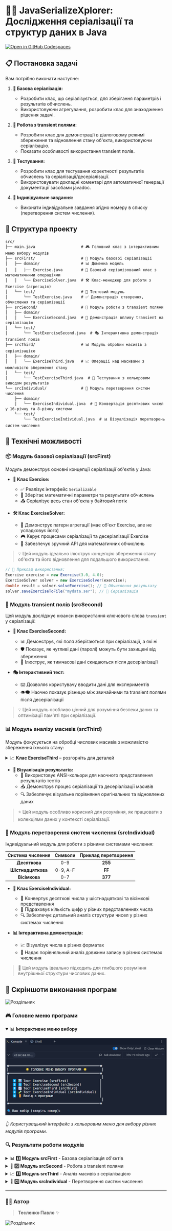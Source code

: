 # 🚀✨ JavaSerializeXplorer: Дослідження серіалізації та структур даних в Java
[![Open in GitHub Codespaces](https://github.com/codespaces/badge.svg)](https://github.com/codespaces/new?hide_repo_select=true&ref=task-2-classes-and-objects-%2804.03.25%29&repo=941975572)

## 📋 Постановка задачі

Вам потрібно виконати наступне:

1. **💾 Базова серіалізація:**
   - Розробити клас, що серіалізується, для зберігання параметрів і результатів обчислень.
   - Використовуючи агрегування, розробити клас для знаходження рішення задачі.

2. **🔐 Робота з transient полями:**
   - Розробити клас для демонстрації в діалоговому режимі збереження та відновлення стану об'єкта, використовуючи серіалізацію.
   - Показати особливості використання transient полів.

3. **🧪 Тестування:**
   - Розробити клас для тестування коректності результатів обчислень та серіалізації/десеріалізації.
   - Використовувати докладні коментарі для автоматичної генерації документації засобами javadoc.

4. **🔢 Індивідуальне завдання:**
   - Виконати індивідуальне завдання згідно номеру в списку (перетворення систем числення).

## 🌟 Структура проекту

```
src/
├── main.java                    # 🎮 Головний клас з інтерактивним меню вибору модулів
├── srcFirst/                    # 🔰 Модуль базової серіалізації
│   ├── domain/                  # 📊 Доменна модель
│   │   ├── Exercise.java        # 📝 Базовий серіалізований клас з математичними операціями
│   │   └── ExerciseSolver.java  # 🛠️ Клас-менеджер для роботи з Exercise (агрегація)
│   └── test/                    # 🧪 Тестовий модуль
│       └── TestExercise.java    # ✅ Демонстрація створення, обчислення та серіалізації
├── srcSecond/                   # 🔑 Модуль роботи з transient полями
│   ├── domain/
│   │   └── ExerciseSecond.java  # 🔐 Демонстрація впливу transient на серіалізацію
│   └── test/
│       └── TestExerciseSecond.java  # 🎭 Інтерактивна демонстрація transient полів
├── srcThird/                    # 📊 Модуль обробки масивів з серіалізацією
│   ├── domain/
│   │   └── ExerciseThird.java   # 📈 Операції над масивами з можливістю збереження стану
│   └── test/
│       └── TestExerciseThird.java  # 🌈 Тестування з кольоровим виводом результатів
└── srcIndividual/               # 🧮 Модуль перетворення систем числення
    ├── domain/
    │   └── ExerciseIndividual.java  # 🔢 Конвертація десяткових чисел у 16-річну та 8-річну системи
    └── test/
        └── TestExerciseIndividual.java  # 📊 Візуалізація перетворень систем числення
```

## 🔧 Технічні можливості

### 📦 Модуль базової серіалізації (srcFirst)

Модуль демонструє основні концепції серіалізації об'єктів у Java:

- **🧩 Клас Exercise:**
  - ✅ Реалізує інтерфейс `Serializable`
  - 💾 Зберігає математичні параметри та результати обчислень
  - 📤 Серіалізує весь стан об'єкта у байтовий потік

- **🛠️ Клас ExerciseSolver:**
  - 🔗 Демонструє патерн агрегації (має об'єкт Exercise, але не успадковує його)
  - 🎮 Керує процесами серіалізації та десеріалізації Exercise
  - 🧮 Забезпечує зручний API для математичних обчислень

> 💡 Цей модуль ідеально ілюструє концепцію збереження стану об'єкта та його відновлення для подальшого використання.

```java
// 📝 Приклад використання:
Exercise exercise = new Exercise(3.0, 4.0);
ExerciseSolver solver = new ExerciseSolver(exercise);
double result = solver.solveExercise(); // 🧮 Обчислення результату
solver.saveExerciseToFile("mydata.ser"); // 💾 Серіалізація
```

### 🔑 Модуль transient полів (srcSecond)

Цей модуль досліджує нюанси використання ключового слова `transient` у серіалізації:

- **🔐 Клас ExerciseSecond:**
  - 📊 Демонструє, які поля зберігаються при серіалізації, а які ні
  - 🛡️ Показує, як чутливі дані (паролі) можуть бути захищені від збереження
  - 🔄 Ілюструє, як тимчасові дані скидаються після десеріалізації

- **🎭 Інтерактивний тест:**
  - ⌨️ Дозволяє користувачу вводити дані для експериментів
  - 👁️‍🗨️ Наочно показує різницю між звичайними та transient полями після десеріалізації

> 💡 Цей модуль особливо цінний для розуміння безпеки даних та оптимізації пам'яті при серіалізації.

### 📊 Модуль аналізу масивів (srcThird)

Модуль фокусується на обробці числових масивів з можливістю збереження їхнього стану:

<details>
<summary>📈 <b>Клас ExerciseThird</b> – розгорніть для деталей</summary>

- 🧮 Реалізує різноманітні алгоритми обробки масивів:
  - ➕ Сума елементів
  - ➗ Середнє значення
  - ⬇️ Мінімальне значення
  - ⬆️ Максимальне значення
- 💾 Підтримує серіалізацію та десеріалізацію масивів
- 🛠️ Забезпечує зручний API для аналізу числових даних

</details>

- **🌈 Візуалізація результатів:**
  - 🎨 Використовує ANSI-кольори для наочного представлення результатів тестів
  - 📤 Демонструє процес серіалізації та десеріалізації масивів
  - 🔍 Забезпечує візуальне порівняння оригінальних та відновлених даних

> ⭐ Цей модуль особливо корисний для розуміння, як працювати з колекціями даних у контексті серіалізації.

### 🧮 Модуль перетворення систем числення (srcIndividual)

Індивідуальний модуль для роботи з різними системами числення:

| Система числення | Символи | Приклад перетворення |
|:----------------:|:-------:|:--------------------:|
| **Десяткова**    | 0-9     | **255**              |
| **Шістнадцяткова** | 0-9, A-F | **FF**               |
| **Вісімкова**    | 0-7     | **377**              |

- **🔢 Клас ExerciseIndividual:**
  - 🔄 Конвертує десяткові числа у шістнадцяткові та вісімкові представлення
  - 🔢 Підраховує кількість цифр у різних представленнях числа
  - 🔍 Забезпечує детальний аналіз структури чисел у різних системах числення

- **📊 Інтерактивна демонстрація:**
  - 📈 Візуалізує числа в різних форматах
  - 📏 Надає порівняльний аналіз довжини запису в різних системах числення

> 🌟 Цей модуль ідеально підходить для глибшого розуміння внутрішньої структури числових даних.

## 📸 Скріншоти виконання програм

![Роздільник](https://i.imgur.com/waxVImv.png)

### 🎮 Головне меню програми

<details open>
<summary>📊 <b>Інтерактивне меню вибору</b></summary>

![Головне меню](https://github.com/TeslenkoPavlo/oop-practice-teslenko/blob/task-2-classes-and-objects-(04.03.25)/img/photo5.png?raw=true)

*👆 Користувацький інтерфейс з кольоровим меню для вибору різних модулів програми.*
</details>

### 🔍 Результати роботи модулів

<details>
<summary>📊 <b>1️⃣ Модуль srcFirst</b> - Базова серіалізація об'єктів</summary>

![Результати модуля srcFirst](https://github.com/TeslenkoPavlo/oop-practice-teslenko/blob/task-2-classes-and-objects-(04.03.25)/img/photo2.png?raw=true)

*👆 Демонстрація роботи з об'єктами Exercise та їх серіалізації/десеріалізації.*
</details>

<details>
<summary>🔐 <b>2️⃣ Модуль srcSecond</b> - Робота з transient полями</summary>

![Результати модуля srcSecond](https://github.com/TeslenkoPavlo/oop-practice-teslenko/blob/task-2-classes-and-objects-(04.03.25)/img/photo1.png?raw=true)

*👆 Ілюстрація впливу ключового слова transient на серіалізацію полів.*
</details>

<details>
<summary>📈 <b>3️⃣ Модуль srcThird</b> - Аналіз масивів з серіалізацією</summary>

![Результати модуля srcThird](https://github.com/TeslenkoPavlo/oop-practice-teslenko/blob/task-2-classes-and-objects-(04.03.25)/img/photo3.png?raw=true)

*👆 Наочне представлення роботи з масивами та результатів їх обробки.*
</details>

<details>
<summary>🧮 <b>4️⃣ Модуль srcIndividual</b> - Перетворення систем числення</summary>

![Результати модуля srcIndividual](https://github.com/TeslenkoPavlo/oop-practice-teslenko/blob/task-2-classes-and-objects-(04.03.25)/img/photo4.png?raw=true)

*👆 Візуалізація результатів перетворення чисел між різними системами числення.*
</details>

---

### 👨‍💻 Автор
> **Тесленко Павло** ✨

![Роздільник](https://raw.githubusercontent.com/andreasbm/readme/master/assets/lines/rainbow.png)
